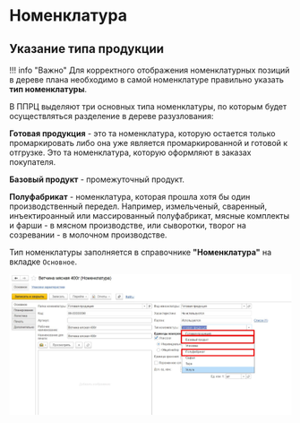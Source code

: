
# Номенклатура

## Указание типа продукции

!!! info "Важно"
    Для корректного отображения номенклатурных позиций в дереве плана необходимо в самой номенклатуре правильно указать **тип номенклатуры**.  

В ППРЦ выделяют три основных типа номенклатуры, по которым будет осуществляться разделение в дереве разузлования:  

**Готовая продукция** - это та номенклатура, которую остается только промаркировать либо она уже является промаркированной и готовой к отгрузке. Это та номенклатура, которую оформляют в заказах покупателя.  

**Базовый продукт** - промежуточный продукт.

**Полуфабрикат** - номенклатура, которая прошла хотя бы один производственный передел. Например, измельченый, сваренный, инъектироанный или массированный полуфабрикат, мясные комплекты и фарши - в мясном производстве, или сыворотки, творог на созревании - в молочном производстве.  

Тип номенклатуры заполняется в справочнике **"Номенклатура"** на вкладке `Основное`.

![](HandBooks.assets/1.jpg)  





